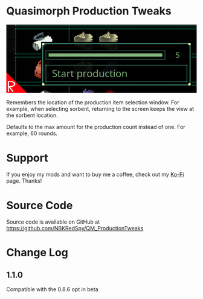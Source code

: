 # Quasimorph Production Tweaks
![thumbnail icon](media/thumbnail.png)

Remembers the location of the production item selection window.  For example, when selecting sorbent, returning to the screen keeps the view at the sorbent location.

Defaults to the max amount for the production count instead of one.  For example, 60 rounds.

# Support
If you enjoy my mods and want to buy me a coffee, check out my [Ko-Fi](https://ko-fi.com/nbkredspy71915) page.
Thanks!

# Source Code
Source code is available on GitHub at https://github.com/NBKRedSpy/QM_ProductionTweaks

# Change Log

## 1.1.0
Compatible with the 0.8.6 opt in beta
